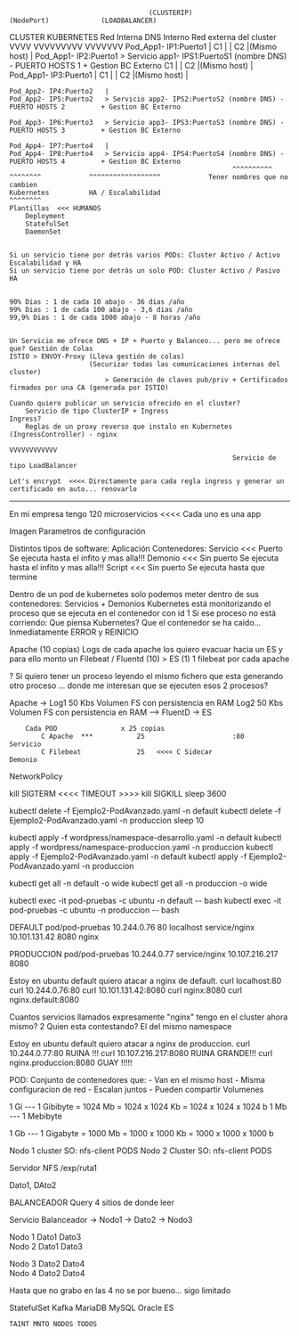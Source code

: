     
                                       (CLUSTERIP)                           (NodePort)             (LOADBALANCER)
CLUSTER KUBERNETES                          Red Interna     DNS Interno   Red externa del cluster   
                                             VVVV            VVVVVVVVV     VVVVVVV
    Pod_App1- IP1:Puerto1   |
        C1  |               |
        C2  |(Mismo host)   |
    Pod_App1- IP2:Puerto1   > Servicio app1- IPS1:PuertoS1 (nombre DNS) - PUERTO HOSTS 1         + Gestion BC Externo
        C1  |               |
        C2  |(Mismo host)   |
    Pod_App1- IP3:Puerto1   |
        C1  |               |
        C2  |(Mismo host)   |
        
    Pod_App2- IP4:Puerto2   |
    Pod_App2- IP5:Puerto2   > Servicio app2- IPS2:PuertoS2 (nombre DNS) - PUERTO HOSTS 2         + Gestion BC Externo
        
    Pod_App3- IP6:Puerto3   > Servicio app3- IPS3:PuertoS3 (nombre DNS) - PUERTO HOSTS 3         + Gestion BC Externo
    
    Pod_App4- IP7:Puerto4   |
    Pod_App4- IP8:Puerto4   > Servicio app4- IPS4:PuertoS4 (nombre DNS) - PUERTO HOSTS 4         + Gestion BC Externo
                                                            ^^^^^^^^^^
    ^^^^^^^^            ^^^^^^^^^^^^^^^^^^            Tener nombres que no cambien
    Kubernetes          HA / Escalabilidad
    ^^^^^^^^
    Plantillas  <<< HUMANOS
        Deployment
        StatefulSet
        DaemonSet
    
    
    Si un servicio tiene por detrás varios PODs: Cluster Activo / Activo       Escalabilidad y HA
    Si un servicio tiene por detrás un solo POD: Cluster Activo / Pasivo       HA
    
    
    90% Dias : 1 de cada 10 abajo - 36 dias /año
    99% Dias : 1 de cada 100 abajo - 3,6 dias /año
    99,9% Dias : 1 de cada 1000 abajo - 8 horas /año
    
    
    Un Servicio me ofrece DNS + IP + Puerto y Balanceo... pero me ofrece que? Gestión de Colas
    ISTIO > ENVOY-Proxy (Lleva gestión de colas)
                        (Securizar todas las comunicaciones internas del cluster)
                            > Generación de claves pub/priv + Certificados firmados por una CA (generada por ISTIO)
    
    Cuando quiero publicar un servicio ofrecido en el cluster?
        Servicio de tipo ClusterIP + Ingress
    Ingress?
        Reglas de un proxy reverso que instalo en Kubernetes (IngressController) - nginx
                                                                VVVVVVVVVVVV
                                                            Servicio de tipo LoadBalancer
    
    Let's encrypt  <<<< Directamente para cada regla ingress y generar un certificado en auto... renovarlo
    
------
En mi empresa tengo 120 microservicios <<<< Cada uno es una app

Imagen 
Parametros de configuración


Distintos tipos de software:
    Aplicación
    Contenedores:
        Servicio    <<< Puerto          Se ejecuta hasta el infito y mas alla!!!
        Demonio     <<< Sin puerto      Se ejecuta hasta el infito y mas alla!!!
        Script      <<< Sin puerto      Se ejecuta hasta que termine

Dentro de un pod de kubernetes solo podemos meter dentro de sus contenedores: Servicios + Demonios
Kubernetes está monitorizando el proceso que se ejecuta en el contenedor con id 1
Si ese proceso no está corriendo: Que piensa Kubernetes? Que el contenedor se ha caido... Inmediatamente ERROR y REINICIO

Apache (10 copias)
Logs de cada apache los quiero evacuar hacia un ES y para ello monto un Filebeat / Fluentd (10) > ES (1)
1 filebeat por cada apache

? Si quiero tener un proceso leyendo el mismo fichero que esta generando otro proceso
    ... donde me interesan que se ejecuten esos 2 procesos?

Apache -> Log1  50 Kbs Volumen FS con persistencia en RAM 
          Log2  50 Kbs Volumen FS con persistencia en RAM 
            --> FluentD ->                                                          ES
            
        Cada POD                x 25 copias
            C Apache  ***           25                      :80     Servicio
            C Filebeat              25   <<<< C Sidecar             Demonio
            
NetworkPolicy

kill SIGTERM <<<< TIMEOUT >>>> kill SIGKILL
sleep 3600

kubectl delete -f Ejemplo2-PodAvanzado.yaml -n default
kubectl delete -f Ejemplo2-PodAvanzado.yaml -n produccion
sleep 10

kubectl apply -f wordpress/namespace-desarrollo.yaml -n default
kubectl apply -f wordpress/namespace-produccion.yaml -n produccion
kubectl apply -f Ejemplo2-PodAvanzado.yaml -n default
kubectl apply -f Ejemplo2-PodAvanzado.yaml -n produccion

kubectl get all -n default -o wide
kubectl get all -n produccion -o wide

kubectl exec -it pod-pruebas -c ubuntu -n default -- bash
kubectl exec -it pod-pruebas -c ubuntu -n produccion -- bash





DEFAULT
pod/pod-pruebas      10.244.0.76    80              localhost
service/nginx        10.101.131.42 8080             nginx

PRODUCCION
pod/pod-pruebas     10.244.0.77
service/nginx       10.107.216.217 8080

Estoy en ubuntu default
    quiero atacar a nginx de default.
        curl localhost:80
        curl 10.244.0.76:80
        curl 10.101.131.42:8080
        curl nginx:8080
        curl nginx.default:8080
        
Cuantos servicios llamados expresamente "nginx" tengo en el cluster ahora mismo? 2
Quien esta contestando? El del mismo namespace

Estoy en ubuntu default
    quiero atacar a nginx de produccion.
        curl 10.244.0.77:80             RUINA !!!
        curl 10.107.216.217:8080        RUINA GRANDE!!!
        curl nginx.produccion:8080      GUAY !!!!!


POD:
    Conjunto de contenedores que:
        - Van en el mismo host
        - Misma configuracion de red
        - Escalan juntos
        - Pueden compartir Volumenes
        
        
1 Gi   ---   1 Gibibyte = 1024 Mb = 1024 x 1024 Kb = 1024 x 1024 x 1024 b
1 Mb   ---   1 Mebibyte

1 Gb   ---   1 Gigabyte = 1000 Mb = 1000 x 1000 Kb = 1000 x 1000 x 1000 b




Nodo 1 cluster
    SO: nfs-client
    PODS
Nodo 2 Cluster
    SO: nfs-client
    PODS


Servidor NFS
    /exp/ruta1

Dato1, DAto2



BALANCEADOR 
Query 4 sitios de donde leer


Servicio
Balanceador -> Nodo1 -> Dato2 -> Nodo3


Nodo 1
        Dato1       Dato3   
Nodo 2
        Dato1       Dato3  
        
Nodo 3
        Dato2       Dato4   
Nodo 4
        Dato2       Dato4

Hasta que no grabo en las 4 no se por bueno... sigo limitado


StatefulSet
    Kafka
    MariaDB
    MySQL
    Oracle
    ES
    
    
    TAINT MNTO NODOS TODOS
